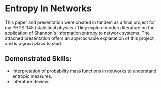 # Entropy In Networks

This paper and presentation were created in tandem as a final project for my PHYS 345 (statistical physics.) They explore modern literature on the application of Shannon's information entropy to network systems. The attached presentation offers an approachable explanation of this project, and is a great place to start.

## Demonstrated Skills:
* Interpretation of probability mass functions in networks to understand entropic measures.
* Literature Review.
